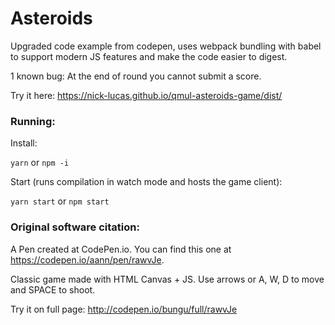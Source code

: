 # Asteroids

Upgraded code example from codepen, uses webpack bundling with babel to support modern JS features and make the code easier to digest.

1 known bug: At the end of round you cannot submit a score.

Try it here: https://nick-lucas.github.io/qmul-asteroids-game/dist/ 

### Running:

Install:

`yarn` or `npm -i`

Start (runs compilation in watch mode and hosts the game client):

`yarn start` or `npm start`


### Original software citation:

A Pen created at CodePen.io. You can find this one at https://codepen.io/aann/pen/rawvJe.

 Classic game made with HTML Canvas + JS.
Use arrows or A, W, D to move and SPACE to shoot.

Try it on full page: http://codepen.io/bungu/full/rawvJe
